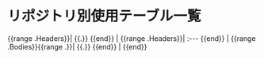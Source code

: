# リポジトリ別使用テーブル一覧

{{range .Headers}}| {{.}} {{end}} |
{{range .Headers}}| :--- {{end}} |
{{range .Bodies}}{{range .}}| {{.}} {{end}} |
{{end}}
